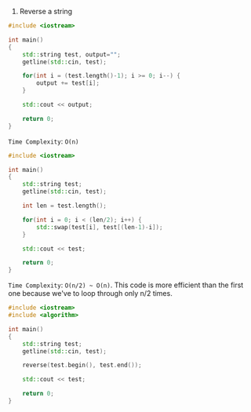1. Reverse a string

```c++
#include <iostream>

int main()
{
    std::string test, output="";
    getline(std::cin, test);

    for(int i = (test.length()-1); i >= 0; i--) {
        output += test[i];
    }

    std::cout << output;

    return 0;
}
```

`Time Complexity`: `O(n)`

```c++
#include <iostream>

int main()
{
    std::string test;
    getline(std::cin, test);

    int len = test.length();

    for(int i = 0; i < (len/2); i++) {
        std::swap(test[i], test[(len-1)-i]);
    }

    std::cout << test;

    return 0;
}
```

`Time Complexity`: `O(n/2) ~ O(n)`. This code is more efficient than the first one because we've to loop through only n/2 times.

```c++
#include <iostream>
#include <algorithm>

int main()
{
    std::string test;
    getline(std::cin, test);

    reverse(test.begin(), test.end());

    std::cout << test;

    return 0;
}
```

